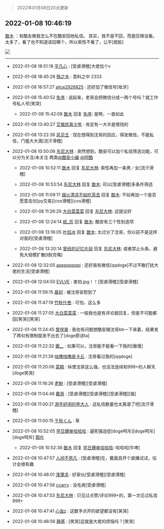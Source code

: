 > 2022年01月08日20点更新
<link rel="stylesheet" href="https://cdn.jsdelivr.net/gh/taotie6/sampleJSON@main/css/photo_show.css">
<meta name="referrer" content="no-referrer" />


 ## 2022-01-08 10:46:19 

 [㪚木](https://www.coolapk.com/feed/32674854?shareKey=NGY2N2Q5ZTQyYWU2NjFkOGZmYjU~) ：有酷友微我怎么不在酷安回他私信。
其实，我不是不回，而是压根没看。
太多了，看了也不知道该回哪个，所以索性不看了，公平[捂脸] 

<div class="album">
<img class="img-item" src="http://image.coolapk.com/feed/2022/0108/10/1081091_9e5508d4_9979_1392_507@1080x172.jpeg" />
</div>

 ------- 

- 2022-01-08 18:51:18 [平凡心](uid=4225226) : [受虐滑稽]大佬恰个v 

- 2022-01-08 18:45:28 [殇之木](uid=1085570) : 意料之中 2333 

- 2022-01-08 16:57:27 [alice2926825](uid=1064232) : 还好加了微信号[呲牙] 

- 2022-01-08 15:40:52 [失序](uid=1009107) : 说起来，老哥会把微信分成一两个号吗？就工作号私人号[笑哭] 

    - 2022-01-08 15:42:08 [㪚木](uid=1081091) 回复 [失序](uid=1009107): 是啊，一直如此 

- 2022-01-08 13:40:27 [艾做欢喜少年](uid=12235467) : 肯定有一大半是借钱的 

- 2022-01-08 13:22:36 [风见壬](uid=1512297) : 现在想得到沈哥的回应，得发微信，不能私信，门槛大大滴[流汗滑稽] 

- 2022-01-08 10:50:06 [东尼大林](uid=1612569) : 突然想到，酷安可以加个私信筛选功能，可以分为关注/未关注 两类<a class="feed-link-uname" href="/u/酷安小编">@酷安小编</a> <a class="feed-link-uname" href="/u/阿酷">@阿酷</a> 

    - 2022-01-08 10:52:11 [㪚木](uid=1081091) 回复 [东尼大林](uid=1612569): 索性再加一条男／女[流汗滑稽] 

    - 2022-01-08 10:53:54 [东尼大林](uid=1612569) 回复 [㪚木](uid=1081091): 可以[受虐滑稽]多条件筛选 

    - 2022-01-08 11:09:17 [烟火清凉不如吃茶去](uid=4279524) 回复 [㪚木](uid=1081091): 不如再加一个是否愿意击剑[py交易][cos滑稽][cos滑稽] 

    - 2022-01-08 11:26:29 [大白菜菜菜](uid=2081020) 回复 [东尼大林](uid=1612569): 这提议好 

    - 2022-01-08 12:24:14 [纸_页](uid=2205348) 回复 [㪚木](uid=1081091): 酷安有三个性别选项 

    - 2022-01-08 13:16:05 [叶焰冰](uid=1065430) 回复 [㪚木](uid=1081091): 太过分了沈哥，你以前不是这样对我的[受虐滑稽] 

    - 2022-01-08 13:20:14 [曾经的记忆片段](uid=2703645) 回复 [东尼大林](uid=1612569): 或者禁止头条，避免大规模扩散[t耐克嘴] 

- 2022-01-08 12:32:05 [appppppppi](uid=1377925) : 还好我有微信[qqdoge]不过不敢打扰大佬的生活[受虐滑稽] 

- 2022-01-08 12:04:50 [EVLVE](uid=624501) : 害怕.jpg！！[受虐滑稽][受虐滑稽] 

- 2022-01-08 11:59:15 [晨初](uid=1179614) : 被沈哥安慰到了 

- 2022-01-08 11:47:19 [竹秋什叁](uid=2319428) : 可怕，这么多 

- 2022-01-08 11:27:05 [大白菜菜菜](uid=2081020) : 一般我也是有评论就回复，但是不可能都回[笑哭][笑哭] 

- 2022-01-08 11:24:45 [曾祥昊](uid=6695078) : 我也有问题想酷安跟沈哥bb一下来着，结果发了两句有限制就发不出去了[doge原谅ta] 

- 2022-01-08 11:22:32 [霽__](uid=2393793) : 如果可以，沈哥能不能看一下我的[傲慢] 

- 2022-01-08 11:21:39 [咕噜咕噜皮卡丘](uid=3531276) : 沈哥看过我的[qqdoge] 

- 2022-01-08 11:20:06 [菜精](uid=2075001) : 纵使沈哥这么强，也没法连续和999+的人聊天[doge笑哭] 

- 2022-01-08 11:16:26 [老魁](uid=1703096) : [受虐滑稽][受虐滑稽] 

- 2022-01-08 11:04:46 [戴哥](uid=2483039) : [受虐滑稽][受虐滑稽][受虐滑稽][强] 

- 2022-01-08 11:00:21 [游手好闲的李大人](uid=1704844) : 这私信数量也太离谱了吧[流汗滑稽] 

- 2022-01-08 11:00:15 [千秋くん](uid=1534034) : 草 

- 2022-01-08 10:52:05 [早日爆单哈哈哈](uid=2188936) : 逼死强迫症[doge呵斥][doge呵斥][doge呵斥] [图片](http://image.coolapk.com/feed/2022/0108/10/2188936_0324_4271_105@1170x360.jpg)

    - 2022-01-08 10:52:36 [㪚木](uid=1081091) 回复 [早日爆单哈哈哈](uid=2188936): 哈哈哈[牛啤] 

- 2022-01-08 10:47:57 [人间不思凡](uid=2080265) : [受虐滑稽]在，戴面具开个直播试试，估计会很有趣 

- 2022-01-08 10:48:01 [浅薄凉](uid=1630624) : 好家伙[受虐滑稽][受虐滑稽] 

- 2022-01-08 10:47:56 [ccarry](uid=2260526) : 没毛病[受虐滑稽] 

- 2022-01-08 10:47:53 [东尼大林](uid=1612569) : 只见过点赞/评论999+的，第一次见过私信999+ 

- 2022-01-08 10:47:41 [心虫z](uid=151532) : 这数字点开的欲望都没有[笑哭] 

- 2022-01-08 10:46:56 [静基](uid=1353091) : [笑哭]这就是大佬的烦恼吗？[笑哭] 


